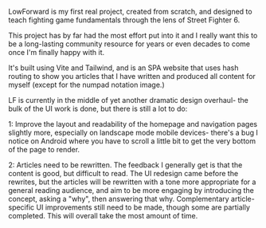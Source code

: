 LowForward is my first real project, created from scratch, and designed to teach fighting game fundamentals through the lens of Street Fighter 6. 

This project has by far had the most effort put into it and I really want this to be a long-lasting community resource for years or even decades to come once I'm finally happy with it. 

It's built using Vite and Tailwind, and is an SPA website that uses hash routing to show you articles that I have written and produced all content for myself (except for the numpad notation image.)

LF is currently in the middle of yet another dramatic design overhaul- the bulk of the UI work is done, but there is still a lot to do:

1: Improve the layout and readability of the homepage and navigation pages slightly more, especially on landscape mode mobile devices- there's a bug I notice on Android where you have to scroll a little bit to get the very bottom of the page to render.

2: Articles need to be rewritten. The feedback I generally get is that the content is good, but difficult to read. The UI redesign came before the rewrites, but the articles will be rewritten with a tone more appropriate for a general reading audience, and aim to be more engaging by introducing the concept, asking a "why", then answering that why. Complementary article-specific UI improvements still need to be made, though some are partially completed. This will overall take the most amount of time.
